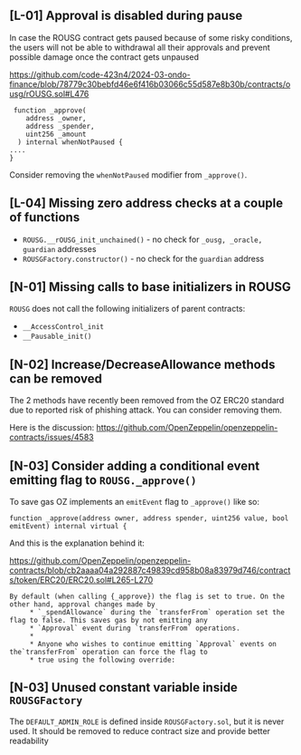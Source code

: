 ## [L-01] Approval is disabled during pause
In case the ROUSG contract gets paused because of some risky conditions, the users will not be able to withdrawal all their approvals and prevent possible damage once the contract gets unpaused

https://github.com/code-423n4/2024-03-ondo-finance/blob/78779c30bebfd46e6f416b03066c55d587e8b30b/contracts/ousg/rOUSG.sol#L476

```solidity
 function _approve(
    address _owner,
    address _spender,
    uint256 _amount
  ) internal whenNotPaused {
....
}
```

Consider removing the `whenNotPaused` modifier from `_approve()`.

## [L-04] Missing zero address checks at a couple of functions

- `ROUSG.__rOUSG_init_unchained()` - no check for `_ousg, _oracle, guardian` addresses
- `ROUSGFactory.constructor()` - no check for the `guardian` address

## [N-01] Missing calls to base initializers in ROUSG

`ROUSG` does not call the following initializers of parent contracts:
- `__AccessControl_init`
-  `__Pausable_init()`

## [N-02] Increase/DecreaseAllowance methods can be removed 

The 2 methods have recently been removed from the OZ ERC20 standard due to reported risk of phishing attack. You can consider removing them.

Here is the discussion:
https://github.com/OpenZeppelin/openzeppelin-contracts/issues/4583

## [N-03] Consider adding a conditional event emitting flag to `ROUSG._approve()`

To save gas OZ implements an `emitEvent` flag  to `_approve()` like so:

```
function _approve(address owner, address spender, uint256 value, bool emitEvent) internal virtual {
```

And this is the explanation behind it:

https://github.com/OpenZeppelin/openzeppelin-contracts/blob/cb2aaaa04a292887c49839cd958b08a83979d746/contracts/token/ERC20/ERC20.sol#L265-L270

```
By default (when calling {_approve}) the flag is set to true. On the other hand, approval changes made by
     * `_spendAllowance` during the `transferFrom` operation set the flag to false. This saves gas by not emitting any
     * `Approval` event during `transferFrom` operations.
     *
     * Anyone who wishes to continue emitting `Approval` events on the`transferFrom` operation can force the flag to
     * true using the following override:
```

## [N-03] Unused constant variable inside `ROUSGFactory`

The `DEFAULT_ADMIN_ROLE` is defined inside `ROUSGFactory.sol`, but it is never used. It should be removed to reduce contract size and provide better readability